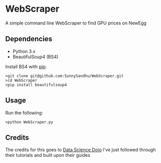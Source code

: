 # WebScraper
A simple command line WebScraper to find GPU prices on NewEgg

## Dependencies
* Python 3.x
* BeautifulSoup4 (BS4)

Install BS4 with [pip](https://pypi.python.org/pypi/pip):
```
>git clone git@github.com:SunnySandhu/WebScraper.git
>cd WebScraper
>pip install beautifulsoup4
```

## Usage
Run the following: 
```
>python WebScraper.py
```

## Credits
The credits for this goes to [Data Science Dojo](https://www.youtube.com/channel/UCzL_0nIe8B4-7ShhVPfJkgw)
I've just followed through their tutorials and built upon their guides


